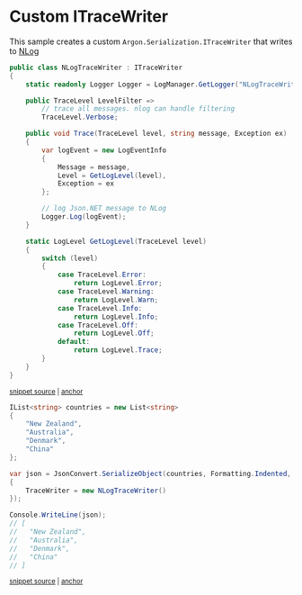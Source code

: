 # Custom ITraceWriter

This sample creates a custom `Argon.Serialization.ITraceWriter` that writes to [NLog](http://nlog-project.org/)

<!-- snippet: CustomTraceWriterTypes -->
<a id='snippet-customtracewritertypes'></a>
```cs
public class NLogTraceWriter : ITraceWriter
{
    static readonly Logger Logger = LogManager.GetLogger("NLogTraceWriter");

    public TraceLevel LevelFilter =>
        // trace all messages. nlog can handle filtering
        TraceLevel.Verbose;

    public void Trace(TraceLevel level, string message, Exception ex)
    {
        var logEvent = new LogEventInfo
        {
            Message = message,
            Level = GetLogLevel(level),
            Exception = ex
        };

        // log Json.NET message to NLog
        Logger.Log(logEvent);
    }

    static LogLevel GetLogLevel(TraceLevel level)
    {
        switch (level)
        {
            case TraceLevel.Error:
                return LogLevel.Error;
            case TraceLevel.Warning:
                return LogLevel.Warn;
            case TraceLevel.Info:
                return LogLevel.Info;
            case TraceLevel.Off:
                return LogLevel.Off;
            default:
                return LogLevel.Trace;
        }
    }
}
```
<sup><a href='/src/Tests/Documentation/Samples/Serializer/CustomTraceWriter.cs#L32-L71' title='Snippet source file'>snippet source</a> | <a href='#snippet-customtracewritertypes' title='Start of snippet'>anchor</a></sup>
<!-- endSnippet -->

<!-- snippet: CustomTraceWriterUsage -->
<a id='snippet-customtracewriterusage'></a>
```cs
IList<string> countries = new List<string>
{
    "New Zealand",
    "Australia",
    "Denmark",
    "China"
};

var json = JsonConvert.SerializeObject(countries, Formatting.Indented, new JsonSerializerSettings
{
    TraceWriter = new NLogTraceWriter()
});

Console.WriteLine(json);
// [
//   "New Zealand",
//   "Australia",
//   "Denmark",
//   "China"
// ]
```
<sup><a href='/src/Tests/Documentation/Samples/Serializer/CustomTraceWriter.cs#L76-L97' title='Snippet source file'>snippet source</a> | <a href='#snippet-customtracewriterusage' title='Start of snippet'>anchor</a></sup>
<!-- endSnippet -->
